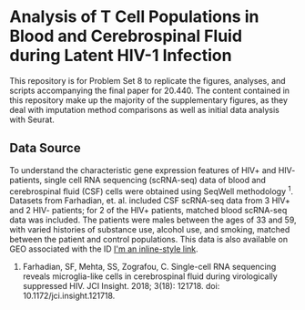 # Analysis of T Cell Populations in Blood and Cerebrospinal Fluid during Latent HIV-1 Infection 
This repository is for Problem Set 8 to replicate the figures, analyses, and scripts accompanying the final paper for 20.440. The content contained in this repository make up the majority of the supplementary figures, as they deal with imputation method comparisons as well as initial data analysis with Seurat.

## Data Source
To understand the characteristic gene expression features of HIV+ and HIV- patients, single cell RNA sequencing (scRNA-seq) data of blood and cerebrospinal fluid (CSF) cells were obtained using SeqWell methodology <sup>1</sup>.  Datasets from Farhadian, et. al. included CSF scRNA-seq data from 3 HIV+ and 2 HIV- patients; for 2 of the HIV+ patients, matched blood scRNA-seq data was included. The patients were males between the ages of 33 and 59, with varied histories of substance use, alcohol use, and smoking, matched between the patient and control populations. This data is also available on GEO associated with the ID [I'm an inline-style link](https://www.ncbi.nlm.nih.gov/geo/query/acc.cgi?acc=GSE117397).














1. Farhadian, SF, Mehta, SS, Zografou, C. Single-cell RNA sequencing reveals microglia-like cells in cerebrospinal fluid during virologically suppressed HIV. JCI Insight. 2018; 3(18): 121718. doi: 10.1172/jci.insight.121718.
